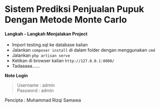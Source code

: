 # Sistem Prediksi Penjualan Pupuk Dengan Metode Monte Carlo

#### Langkah - Langkah Menjalakan Project

* Import testing.sql ke database kalian
* Jalankan `composer install` di dalam folder dengan menggunakan `cmd`
* Jalankan `php artisan serve`
* Ketikan di browser kalian `http://127.0.0.1:8000/`
* Tadaaaaa......

**Note Login**
> Username : admin <br>
> Password : admin

Pencipta : Muhammad Rizqi Samawa
